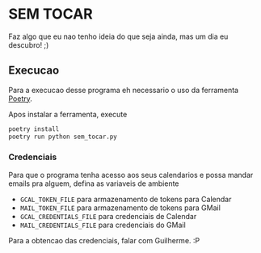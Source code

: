 # SEM TOCAR

Faz algo que eu nao tenho ideia do que seja ainda, mas um dia eu descubro! ;)

## Execucao

Para a execucao desse programa eh necessario o uso da ferramenta [Poetry](https://python-poetry.org/). 

Apos instalar a ferramenta, execute

```bash
poetry install
poetry run python sem_tocar.py
```

### Credenciais

Para que o programa tenha acesso aos seus calendarios e possa mandar emails pra alguem, defina as variaveis de ambiente
- `GCAL_TOKEN_FILE` para armazenamento de tokens para Calendar
- `MAIL_TOKEN_FILE` para armazenamento de tokens para GMail
- `GCAL_CREDENTIALS_FILE` para credenciais de Calendar
- `MAIL_CREDENTIALS_FILE` para credenciais do GMail

Para a obtencao das credenciais, falar com Guilherme. :P